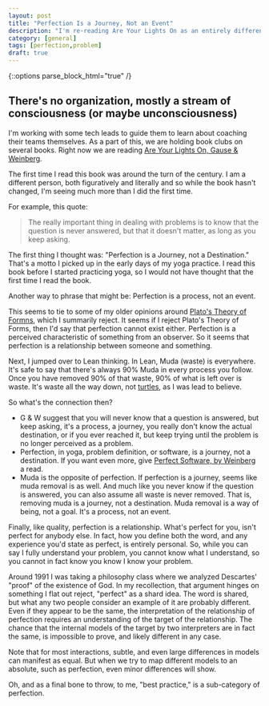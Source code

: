 ```yaml
---
layout: post
title: "Perfection Is a Journey, Not an Event"
description: "I'm re-reading Are Your Lights On as an entirely different person. An observation."
category: [general]
tags: [perfection,problem]
draft: true
---
```


{::options parse_block_html="true" /}
## There's no organization, mostly a stream of consciousness (or maybe unconsciousness)
I'm working with some tech leads to guide them to learn about coaching their teams themselves. As a part of this,
we are holding book clubs on several books. Right now we are reading [Are Your Lights On, Gause & Weinberg](https://leanpub.com/areyourlightson).

The first time I read this book was around the turn of the century. I am a different person, both figuratively and 
literally and so while the book hasn't changed, I'm seeing much more than I did the first time.

For example, this quote:
> The really important thing in dealing with problems is to know that the question is never answered, but that 
> it doesn't matter, as long as you keep asking.

The first thing I thought was: "Perfection is a Journey, not a Destination." That's a motto I picked up in the early
days of my yoga practice. I read this book before I started practicing yoga, so I would not have thought that the first 
time I read the book.

Another way to phrase that might be: Perfection is a process, not an event. 

This seems to tie to some of my older opinions around [Plato's Theory of Formns](https://en.wikipedia.org/wiki/Theory_of_forms),
which I summarily reject. It seems if I reject Plato's Theory of Forms, then I'd say that perfection cannot exist either.
Perfection is a perceived characteristic of something from an observer. So it seems that perfection is a
relationship between someone and something.

Next, I jumped over to Lean thinking. In Lean, Muda (waste) is everywhere. It's safe to say that there's always 90% Muda
in every process you follow. Once you have removed 90% of that waste, 90% of what is left over is waste. It's waste all 
the way down, not [turtles](https://apilgriminnarnia.com/2014/03/26/turtles/), as I was lead to believe.

So what's the connection then?

* G & W suggest that you will never know that a question is answered, but keep asking, it's a process, a journey, you 
  really don't know the actual destination, or if you ever reached it, but keep trying until the problem is no longer 
  perceived as a problem.
* Perfection, in yoga, problem definition, or software, is a journey, not a destination. If you want even more, 
  give [Perfect Software, by Weinberg](https://leanpub.com/perfectsoftware) a read.
* Muda is the opposite of perfection. If perfection is a journey, seems like muda removal is as well. And much like 
  you never know if the question is answered, you can also assume all waste is never removed. That is, removing
  muda is a journey, not a destination. Muda removal is a way of being, not a goal. It's a process, not an event.
  
Finally, like quality, perfection is a relationship. What's perfect for you, isn't perfect for anybody else. In fact,
how you define both the word, and any experience you'd state as perfect, is entirely personal. So, while you can say
I fully understand your problem, you cannot know what I understand, so you cannot in fact know you know I know your
problem. 

Around 1991 I was taking a philosophy class where we analyzed Descartes' "proof" of the existence of God. In my 
recollection, that argument hinges on something I flat out reject, "perfect" as a shard idea. The word is shared,
but what any two people consider an example of it are probably different. Even if they appear to be the same, the
interpretation of the relationship of perfection requires an understanding of the target of the relationship. The chance
that the internal models of the target by two interpreters are in fact the same, is impossible to prove, and likely
different in any case. 

Note that for most interactions, subtle, and even large differences in models can manifest as equal. But when we try to
map different models to an absolute, such as perfection, even minor differences will show.

Oh, and as a final bone to throw, to me, "best practice," is a sub-category of perfection.